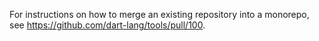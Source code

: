 For instructions on how to merge an existing repository into a monorepo, see https://github.com/dart-lang/tools/pull/100.